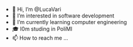 - 👋 Hi, I’m @LucaVari
- 👀 I’m interested in software development
- 🌱 I’m currently learning computer engineering
- 🎓 I0m studing in PoliMI
- 📫 How to reach me ...

<!---
LucaVari/LucaVari is a ✨ special ✨ repository because its `README.md` (this file) appears on your GitHub profile.
You can click the Preview link to take a look at your changes.
--->
